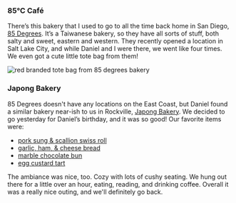 ### 85&deg;C Café

There’s this bakery that I used to go to all the time back home in San Diego, [85 Degrees](https://www.85cbakerycafe.com). It’s a Taiwanese bakery, so they have all sorts of stuff, both salty and sweet, eastern and western. They recently opened a location in Salt Lake City, and while Daniel and I were there, we went like four times. We even got a cute little tote bag from them!

![red branded tote bag from 85 degrees bakery](./images/85-degrees-bag.png)

### Japong Bakery

85 Degrees doesn't have any locations on the East Coast, but Daniel found a similar bakery near-ish to us in Rockville, [Japong Bakery](https://www.japongbakery.com/#5). We decided to go yesterday for Daniel’s birthday, and it was so good! Our favorite items were:

- [pork sung & scallion swiss roll](https://www.japongbakery.com/?item=119#6)
- [garlic, ham, & cheese bread](https://www.japongbakery.com/?item=201#6)
- [marble chocolate bun](https://www.japongbakery.com/?item=289#5)
- [egg custard tart](https://www.japongbakery.com/?item=77#10)

The ambiance was nice, too. Cozy with lots of cushy seating. We hung out there for a little over an hour, eating, reading, and drinking coffee. Overall it was a really nice outing, and we'll definitely go back.